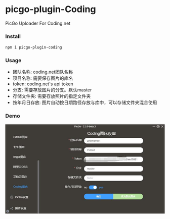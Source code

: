 # picgo-plugin-Coding

PicGo Uploader For Coding.net

### Install

```bash
npm i picgo-plugin-coding
```

### Usage

- 团队名称: coding.net团队名称
- 项目名称: 需要保存图片的库名
- token: coding.net's api token
- 分支: 需要存放图片的分支。默认master
- 存储文件夹: 需要存放照片的指定文件夹
- 按年月日存放: 图片自动按日期路径存放与库中，可以存储文件夹混合使用

### Demo

![Demo](https://raw.githubusercontent.com/zytomorrow/picgo-plugin-coding/master/static/demo.jpg)
